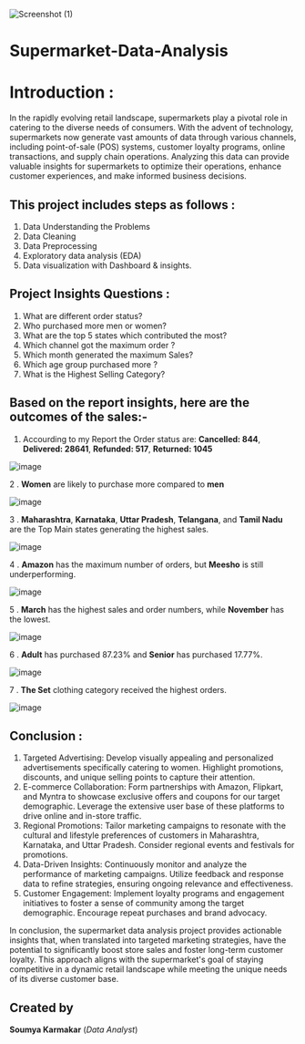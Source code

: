 ![Screenshot (1)](https://github.com/Soumyakarmakar7/Supermarket-Data-Analysis/assets/157953623/571ea8e5-c7da-4fb5-9c07-f0bf6ac1d9ba)

# Supermarket-Data-Analysis    
# Introduction :
In the rapidly evolving retail landscape, supermarkets play a pivotal role in catering to the diverse needs of consumers. With the advent of technology, supermarkets now generate vast amounts of data through various channels, including point-of-sale (POS) systems, customer loyalty programs, online transactions, and supply chain operations. Analyzing this data can provide valuable insights for supermarkets to optimize their operations, enhance customer experiences, and make informed business decisions.
## This project includes steps as follows :
1. Data Understanding the Problems
2. Data Cleaning
3. Data Preprocessing
4. Exploratory data analysis (EDA)
5. Data visualization with Dashboard & insights.
 ## Project Insights Questions :
1. What are different order status?
2. Who purchased more men or women?
3. What are the top 5 states which contributed the most?
4. Which channel got the maximum order ?
5. Which month generated the maximum Sales?
6. Which age group purchased more ?
7. What is the Highest Selling Category?
## Based on the report insights, here are the outcomes of the sales:-
1. Accourding to my Report the Order status are:
   **Cancelled: 844**,
   **Delivered: 28641**,
   **Refunded: 517**,
   **Returned: 1045**
   
![image](https://github.com/Soumyakarmakar7/Supermarket-Data-Analysis/assets/157953623/6198aaeb-1ca6-4c93-b20c-3a003727369b)

2 . **Women** are likely to purchase more compared to **men**

![image](https://github.com/Soumyakarmakar7/Supermarket-Data-Analysis/assets/157953623/661685af-97de-4f98-a050-f7d90896bf78)

3 . **Maharashtra**, **Karnataka**, **Uttar Pradesh**, **Telangana**, and **Tamil Nadu** are the Top Main states generating the highest sales.

![image](https://github.com/Soumyakarmakar7/Supermarket-Data-Analysis/assets/157953623/25946ad7-62e4-4fc5-9145-ce27e80e4d59)

4 . **Amazon** has the maximum number of orders, but **Meesho** is still underperforming.

![image](https://github.com/Soumyakarmakar7/Supermarket-Data-Analysis/assets/157953623/f0546747-b32d-434b-a09a-5d2e856f2a7b)

5 . **March** has the highest sales and order numbers, while **November** has the lowest.

![image](https://github.com/Soumyakarmakar7/Supermarket-Data-Analysis/assets/157953623/76e5a901-956e-41cc-9563-5b8f58508265)

6 . **Adult** has purchased 87.23% and **Senior** has purchased 17.77%.

![image](https://github.com/Soumyakarmakar7/Supermarket-Data-Analysis/assets/157953623/e21ed30a-7b81-467c-b6fd-c2daa1684bca)

7 . **The Set** clothing category received the highest orders.

![image](https://github.com/Soumyakarmakar7/Supermarket-Data-Analysis/assets/157953623/d713278b-ecab-486f-82e4-1e2369c532a2)

## Conclusion :
1. Targeted Advertising: Develop visually appealing and personalized advertisements specifically catering to women. Highlight promotions, discounts, and unique selling points to capture their attention.
2. E-commerce Collaboration: Form partnerships with Amazon, Flipkart, and Myntra to showcase exclusive offers and coupons for our target demographic. Leverage the extensive user base of these platforms to drive online and in-store traffic.
3. Regional Promotions: Tailor marketing campaigns to resonate with the cultural and lifestyle preferences of customers in Maharashtra, Karnataka, and Uttar Pradesh. Consider regional events and festivals for promotions.
4. Data-Driven Insights: Continuously monitor and analyze the performance of marketing campaigns. Utilize feedback and response data to refine strategies, ensuring ongoing relevance and effectiveness.
5. Customer Engagement: Implement loyalty programs and engagement initiatives to foster a sense of community among the target demographic. Encourage repeat purchases and brand advocacy.

In conclusion, the supermarket data analysis project provides actionable insights that, when translated into targeted marketing strategies, have the potential to significantly boost store sales and foster long-term customer loyalty. This approach aligns with the supermarket's goal of staying competitive in a dynamic retail landscape while meeting the unique needs of its diverse customer base.

## Created by
**Soumya Karmakar** 
(*Data Analyst*)



